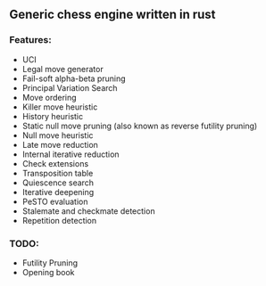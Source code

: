 ## Generic chess engine written in rust

### Features:
- UCI
- Legal move generator
- Fail-soft alpha-beta pruning
- Principal Variation Search
- Move ordering
- Killer move heuristic
- History heuristic
- Static null move pruning (also known as reverse futility pruning)
- Null move heuristic
- Late move reduction
- Internal iterative reduction
- Check extensions
- Transposition table
- Quiescence search
- Iterative deepening
- PeSTO evaluation
- Stalemate and checkmate detection
- Repetition detection

### TODO:
- Futility Pruning
- Opening book